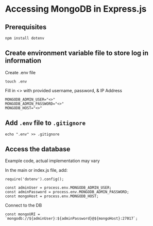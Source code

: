 # Accessing MongoDB in Express.js

## Prerequisites
``npm install dotenv``

## Create environment variable file to store log in information
Create .env file
```
touch .env
```
Fill in <> with provided username, password, & IP Address
```
MONGODB_ADMIN_USER="<>"
MONGODB_ADMIN_PASSWORD="<>"
MONGODB_HOST="<>"
```

## Add ```.env``` file to ``.gitignore``
```
echo ".env" >> .gitignore
```

## Access the database
Example code, actual implementation may vary

In the main or index.js file, add:
```
require('dotenv').config();

const adminUser = process.env.MONGODB_ADMIN_USER;
const adminPassword = process.env.MONGODB_ADMIN_PASSWORD;
const mongoHost = process.env.MONGODB_HOST;
```

Connect to the DB
```
const mongoURI = `mongodb://${adminUser}:${adminPassword}@${mongoHost}:27017`;
```

